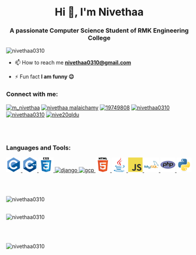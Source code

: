<h1 align="center">Hi 👋, I'm Nivethaa</h1>
<h3 align="center">A passionate Computer Science Student of RMK Engineering College</h3>


<p align="left"> <img src="https://komarev.com/ghpvc/?username=nivethaa0310&label=Profile%20views&color=0e75b6&style=flat" alt="nivethaa0310" /> </p>

- 📫 How to reach me **nivethaa0310@gmail.com**

- ⚡ Fun fact **I am funny 😉**

<h3 align="left">Connect with me:</h3>
<p align="left">
<a href="https://twitter.com/m_nivethaa" target="blank"><img align="center" src="https://raw.githubusercontent.com/rahuldkjain/github-profile-readme-generator/master/src/images/icons/Social/twitter.svg" alt="m_nivethaa" height="30" width="40" /></a>
<a href="https://linkedin.com/in/nivethaa malaichamy" target="blank"><img align="center" src="https://raw.githubusercontent.com/rahuldkjain/github-profile-readme-generator/master/src/images/icons/Social/linked-in-alt.svg" alt="nivethaa malaichamy" height="30" width="40" /></a>
<a href="https://stackoverflow.com/users/19749808" target="blank"><img align="center" src="https://raw.githubusercontent.com/rahuldkjain/github-profile-readme-generator/master/src/images/icons/Social/stack-overflow.svg" alt="19749808" height="30" width="40" /></a>
<a href="https://www.hackerrank.com/nivethaa0310" target="blank"><img align="center" src="https://raw.githubusercontent.com/rahuldkjain/github-profile-readme-generator/master/src/images/icons/Social/hackerrank.svg" alt="nivethaa0310" height="30" width="40" /></a>
<a href="https://www.leetcode.com/nivethaa0310" target="blank"><img align="center" src="https://raw.githubusercontent.com/rahuldkjain/github-profile-readme-generator/master/src/images/icons/Social/leet-code.svg" alt="nivethaa0310" height="30" width="40" /></a>
<a href="https://auth.geeksforgeeks.org/user/nive20qldu" target="blank"><img align="center" src="https://raw.githubusercontent.com/rahuldkjain/github-profile-readme-generator/master/src/images/icons/Social/geeks-for-geeks.svg" alt="nive20qldu" height="30" width="40" /></a>
</p><br><br>

<h3 align="left">Languages and Tools:</h3>
<p align="left"> <a href="https://www.cprogramming.com/" target="_blank" rel="noreferrer"> <img src="https://raw.githubusercontent.com/devicons/devicon/master/icons/c/c-original.svg" alt="c" width="40" height="40"/> </a> <a href="https://www.w3schools.com/cpp/" target="_blank" rel="noreferrer"> <img src="https://raw.githubusercontent.com/devicons/devicon/master/icons/cplusplus/cplusplus-original.svg" alt="cplusplus" width="40" height="40"/> </a> <a href="https://www.w3schools.com/css/" target="_blank" rel="noreferrer"> <img src="https://raw.githubusercontent.com/devicons/devicon/master/icons/css3/css3-original-wordmark.svg" alt="css3" width="40" height="40"/> </a> <a href="https://www.djangoproject.com/" target="_blank" rel="noreferrer"> <img src="https://cdn.worldvectorlogo.com/logos/django.svg" alt="django" width="40" height="40"/> </a> <a href="https://cloud.google.com" target="_blank" rel="noreferrer"> <img src="https://www.vectorlogo.zone/logos/google_cloud/google_cloud-icon.svg" alt="gcp" width="40" height="40"/> </a> <a href="https://www.w3.org/html/" target="_blank" rel="noreferrer"> <img src="https://raw.githubusercontent.com/devicons/devicon/master/icons/html5/html5-original-wordmark.svg" alt="html5" width="40" height="40"/> </a> <a href="https://www.java.com" target="_blank" rel="noreferrer"> <img src="https://raw.githubusercontent.com/devicons/devicon/master/icons/java/java-original.svg" alt="java" width="40" height="40"/> </a> <a href="https://developer.mozilla.org/en-US/docs/Web/JavaScript" target="_blank" rel="noreferrer"> <img src="https://raw.githubusercontent.com/devicons/devicon/master/icons/javascript/javascript-original.svg" alt="javascript" width="40" height="40"/> </a> <a href="https://www.mysql.com/" target="_blank" rel="noreferrer"> <img src="https://raw.githubusercontent.com/devicons/devicon/master/icons/mysql/mysql-original-wordmark.svg" alt="mysql" width="40" height="40"/> </a> <a href="https://www.php.net" target="_blank" rel="noreferrer"> <img src="https://raw.githubusercontent.com/devicons/devicon/master/icons/php/php-original.svg" alt="php" width="40" height="40"/> </a> <a href="https://www.python.org" target="_blank" rel="noreferrer"> <img src="https://raw.githubusercontent.com/devicons/devicon/master/icons/python/python-original.svg" alt="python" width="40" height="40"/> </a> </p><br><br>

<p><img align="left" src="https://github-readme-stats.vercel.app/api/top-langs?username=nivethaa0310&show_icons=true&locale=en&layout=compact" alt="nivethaa0310" /></p><br><br>

<p>&nbsp;<img align="left" src="https://github-readme-stats.vercel.app/api?username=nivethaa0310&show_icons=true&locale=en" alt="nivethaa0310" /></p><br><br>

<p><img align="left" src="https://github-readme-streak-stats.herokuapp.com/?user=nivethaa0310&" alt="nivethaa0310" /></p><br>

